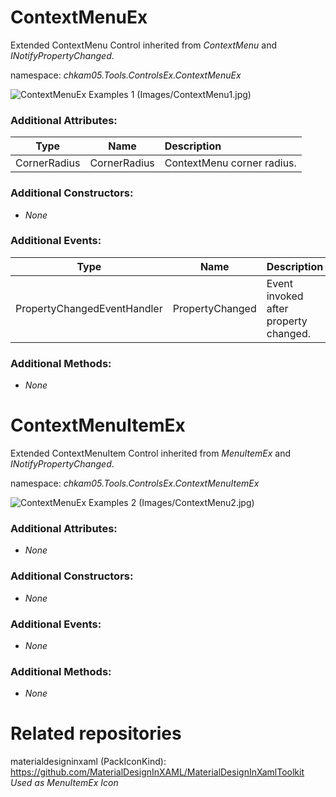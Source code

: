 # ContextMenuEx
Extended ContextMenu Control inherited from _ContextMenu_ and _INotifyPropertyChanged_.  

namespace: _chkam05.Tools.ControlsEx.ContextMenuEx_  

![ContextMenuEx Examples 1 (Images/ContextMenu1.jpg)](../Images/ContextMenu1.jpg)  

### Additional Attributes:

| Type         | Name         | Description |
|:------------:|:------------:|:------------|
| CornerRadius | CornerRadius | ContextMenu corner radius. |

### Additional Constructors: 

- _None_  

### Additional Events: 

| Type                        | Name             | Description                            |
|:---------------------------:|:----------------:|:---------------------------------------|
| PropertyChangedEventHandler | PropertyChanged  | Event invoked after property changed. |

### Additional Methods: 

- _None_  


# ContextMenuItemEx
Extended ContextMenuItem Control inherited from _MenuItemEx_ and _INotifyPropertyChanged_.  

namespace: _chkam05.Tools.ControlsEx.ContextMenuItemEx_  

![ContextMenuEx Examples 2 (Images/ContextMenu2.jpg)](../Images/ContextMenu2.jpg)  

### Additional Attributes:

- _None_  

### Additional Constructors: 

- _None_  

### Additional Events: 

- _None_  

### Additional Methods: 

- _None_  


# Related repositories 

materialdesigninxaml (PackIconKind): https://github.com/MaterialDesignInXAML/MaterialDesignInXamlToolkit  
_Used as MenuItemEx Icon_  
